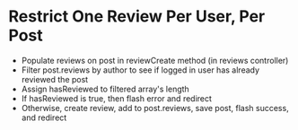 # Restrict One Review Per User, Per Post

- Populate reviews on post in reviewCreate method (in reviews controller)
- Filter post.reviews by author to see if logged in user has already reviewed the post
- Assign hasReviewed to filtered array's length
- If hasReviewed is true, then flash error and redirect
- Otherwise, create review, add to post.reviews, save post, flash success, and redirect

